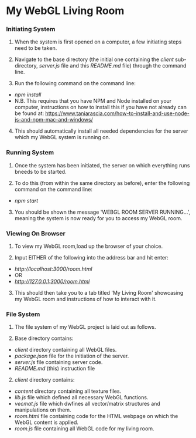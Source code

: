 # My WebGL Living Room

### Initiating System

1. When the system is first opened on a computer, a few initiating steps need to be taken.

2. Navigate to the base directory (the initial one containing the *client* sub-directory, *server.js* file and this *README.md* file) through the command line.

3. Run the following command on the command line:
- *npm install*
- N.B. This requires that you have NPM and Node installed on your computer, instructions on how to install this if you have not already can be found at: https://www.taniarascia.com/how-to-install-and-use-node-js-and-npm-mac-and-windows/

4. This should automatically install all needed dependencies for the server which my WebGL system is running on.

### Running System

1. Once the system has been initiated, the server on which everything runs bneeds to be started.

2. To do this (from within the same directory as before), enter the following command on the command line:
- *npm start*

3. You should be shown the message 'WEBGL ROOM SERVER RUNNING...', meaning the system is now ready for you to access my WebGL room.

### Viewing On Browser

1. To view my WebGL room,load up the browser of your choice.

2. Input EITHER of the following into the address bar and hit enter:
- *http://localhost:3000/room.html*
- OR
- *http://127.0.0.1:3000/room.html*

3. This should then take you to a tab titled 'My Living Room' showcasing my WebGL room and instructions of how to interact with it.

### File System

1. The file system of my WebGL project is laid out as follows.

2. Base directory contains:
- *client* directory containing all WebGL files.
- *package.json* file for the initiation of the server.
- *server.js* file containing server code.
- *README.md* (this) instruction file

2. *client* directory contains:
- *content* directory containing all texture files.
- *lib.js* file which defined all necessary WebGL functions.
- *vecmat.js* file which dwfines all vector/matrix structures and manipulations on them.
- *room.html* file containing code for the HTML webpage on which the WebGL content is applied.
- *room.js* file containing all WebGL code for my living room.
